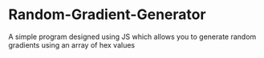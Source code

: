 # Random-Gradient-Generator
A simple program designed using JS which allows you to generate random gradients using an array of hex values
